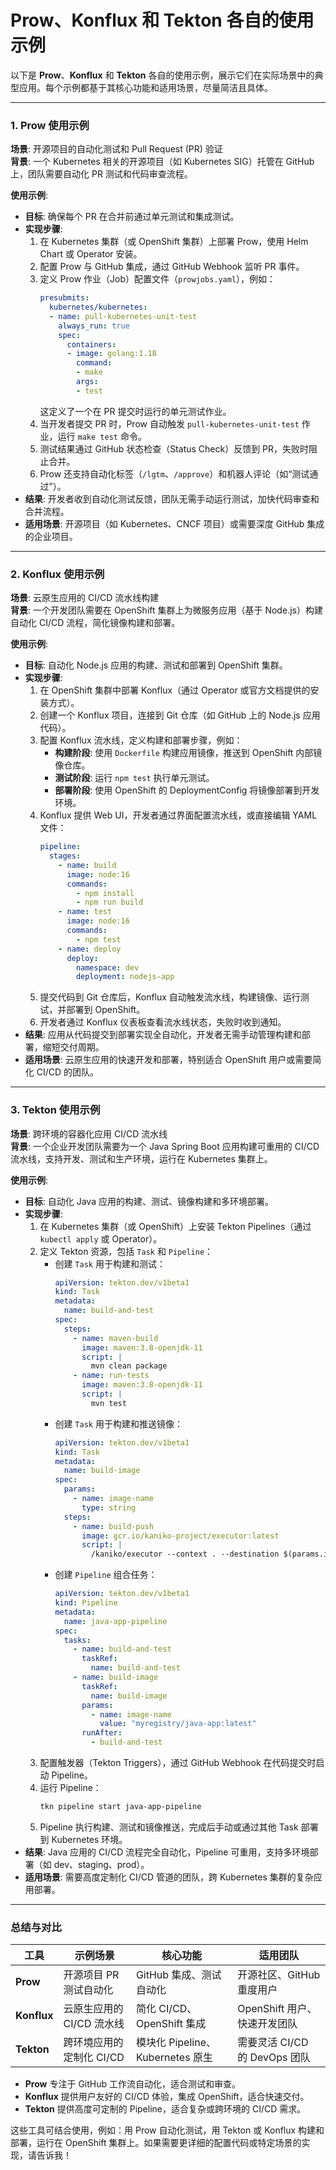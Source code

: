 # **Prow**、**Konflux** 和 **Tekton** 各自的使用示例

以下是 **Prow**、**Konflux** 和 **Tekton** 各自的使用示例，展示它们在实际场景中的典型应用。每个示例都基于其核心功能和适用场景，尽量简洁且具体。

---

### 1. **Prow 使用示例**
**场景**: 开源项目的自动化测试和 Pull Request (PR) 验证  
**背景**: 一个 Kubernetes 相关的开源项目（如 Kubernetes SIG）托管在 GitHub 上，团队需要自动化 PR 测试和代码审查流程。

**使用示例**:
- **目标**: 确保每个 PR 在合并前通过单元测试和集成测试。
- **实现步骤**:
    1. 在 Kubernetes 集群（或 OpenShift 集群）上部署 Prow，使用 Helm Chart 或 Operator 安装。
    2. 配置 Prow 与 GitHub 集成，通过 GitHub Webhook 监听 PR 事件。
    3. 定义 Prow 作业（Job）配置文件（`prowjobs.yaml`），例如：
       ```yaml
       presubmits:
         kubernetes/kubernetes:
         - name: pull-kubernetes-unit-test
           always_run: true
           spec:
             containers:
             - image: golang:1.18
               command:
               - make
               args:
               - test
       ```
       这定义了一个在 PR 提交时运行的单元测试作业。
    4. 当开发者提交 PR 时，Prow 自动触发 `pull-kubernetes-unit-test` 作业，运行 `make test` 命令。
    5. 测试结果通过 GitHub 状态检查（Status Check）反馈到 PR，失败时阻止合并。
    6. Prow 还支持自动化标签（`/lgtm`、`/approve`）和机器人评论（如“测试通过”）。
- **结果**: 开发者收到自动化测试反馈，团队无需手动运行测试，加快代码审查和合并流程。
- **适用场景**: 开源项目（如 Kubernetes、CNCF 项目）或需要深度 GitHub 集成的企业项目。

---

### 2. **Konflux 使用示例**
**场景**: 云原生应用的 CI/CD 流水线构建  
**背景**: 一个开发团队需要在 OpenShift 集群上为微服务应用（基于 Node.js）构建自动化 CI/CD 流程，简化镜像构建和部署。

**使用示例**:
- **目标**: 自动化 Node.js 应用的构建、测试和部署到 OpenShift 集群。
- **实现步骤**:
    1. 在 OpenShift 集群中部署 Konflux（通过 Operator 或官方文档提供的安装方式）。
    2. 创建一个 Konflux 项目，连接到 Git 仓库（如 GitHub 上的 Node.js 应用代码）。
    3. 配置 Konflux 流水线，定义构建和部署步骤，例如：
        - **构建阶段**: 使用 `Dockerfile` 构建应用镜像，推送到 OpenShift 内部镜像仓库。
        - **测试阶段**: 运行 `npm test` 执行单元测试。
        - **部署阶段**: 使用 OpenShift 的 DeploymentConfig 将镜像部署到开发环境。
    4. Konflux 提供 Web UI，开发者通过界面配置流水线，或直接编辑 YAML 文件：
       ```yaml
       pipeline:
         stages:
           - name: build
             image: node:16
             commands:
               - npm install
               - npm run build
           - name: test
             image: node:16
             commands:
               - npm test
           - name: deploy
             deploy:
               namespace: dev
               deployment: nodejs-app
       ```
    5. 提交代码到 Git 仓库后，Konflux 自动触发流水线，构建镜像、运行测试，并部署到 OpenShift。
    6. 开发者通过 Konflux 仪表板查看流水线状态，失败时收到通知。
- **结果**: 应用从代码提交到部署实现全自动化，开发者无需手动管理构建和部署，缩短交付周期。
- **适用场景**: 云原生应用的快速开发和部署，特别适合 OpenShift 用户或需要简化 CI/CD 的团队。

---

### 3. **Tekton 使用示例**
**场景**: 跨环境的容器化应用 CI/CD 流水线  
**背景**: 一个企业开发团队需要为一个 Java Spring Boot 应用构建可重用的 CI/CD 流水线，支持开发、测试和生产环境，运行在 Kubernetes 集群上。

**使用示例**:
- **目标**: 自动化 Java 应用的构建、测试、镜像构建和多环境部署。
- **实现步骤**:
    1. 在 Kubernetes 集群（或 OpenShift）上安装 Tekton Pipelines（通过 `kubectl apply` 或 Operator）。
    2. 定义 Tekton 资源，包括 `Task` 和 `Pipeline`：
        - 创建 `Task` 用于构建和测试：
          ```yaml
          apiVersion: tekton.dev/v1beta1
          kind: Task
          metadata:
            name: build-and-test
          spec:
            steps:
              - name: maven-build
                image: maven:3.8-openjdk-11
                script: |
                  mvn clean package
              - name: run-tests
                image: maven:3.8-openjdk-11
                script: |
                  mvn test
          ```
        - 创建 `Task` 用于构建和推送镜像：
          ```yaml
          apiVersion: tekton.dev/v1beta1
          kind: Task
          metadata:
            name: build-image
          spec:
            params:
              - name: image-name
                type: string
            steps:
              - name: build-push
                image: gcr.io/kaniko-project/executor:latest
                script: |
                  /kaniko/executor --context . --destination $(params.image-name)
          ```
        - 创建 `Pipeline` 组合任务：
          ```yaml
          apiVersion: tekton.dev/v1beta1
          kind: Pipeline
          metadata:
            name: java-app-pipeline
          spec:
            tasks:
              - name: build-and-test
                taskRef:
                  name: build-and-test
              - name: build-image
                taskRef:
                  name: build-image
                params:
                  - name: image-name
                    value: "myregistry/java-app:latest"
                runAfter:
                  - build-and-test
          ```
    3. 配置触发器（Tekton Triggers），通过 GitHub Webhook 在代码提交时启动 Pipeline。
    4. 运行 Pipeline：
       ```bash
       tkn pipeline start java-app-pipeline
       ```
    5. Pipeline 执行构建、测试和镜像推送，完成后手动或通过其他 Task 部署到 Kubernetes 环境。
- **结果**: Java 应用的 CI/CD 流程完全自动化，Pipeline 可重用，支持多环境部署（如 dev、staging、prod）。
- **适用场景**: 需要高度定制化 CI/CD 管道的团队，跨 Kubernetes 集群的复杂应用部署。

---

### 总结与对比
| 工具       | 示例场景                     | 核心功能                     | 适用团队                         |
|------------|------------------------------|------------------------------|----------------------------------|
| **Prow**   | 开源项目 PR 测试自动化       | GitHub 集成、测试自动化      | 开源社区、GitHub 重度用户        |
| **Konflux**| 云原生应用的 CI/CD 流水线    | 简化 CI/CD、OpenShift 集成   | OpenShift 用户、快速开发团队     |
| **Tekton** | 跨环境应用的定制化 CI/CD     | 模块化 Pipeline、Kubernetes 原生 | 需要灵活 CI/CD 的 DevOps 团队    |

- **Prow** 专注于 GitHub 工作流自动化，适合测试和审查。
- **Konflux** 提供用户友好的 CI/CD 体验，集成 OpenShift，适合快速交付。
- **Tekton** 提供高度可定制的 Pipeline，适合复杂或跨环境的 CI/CD 需求。

这些工具可结合使用，例如：用 Prow 自动化测试，用 Tekton 或 Konflux 构建和部署，运行在 OpenShift 集群上。如果需要更详细的配置代码或特定场景的实现，请告诉我！